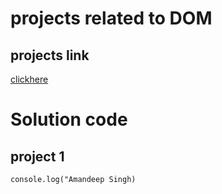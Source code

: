 # projects related to DOM
## projects link
[clickhere](https://stackblitz.com/edit/dom-project-chaiaurcode?file=index.html)

# Solution code

## project 1

```javasccipt
console.log("Amandeep Singh)

```
